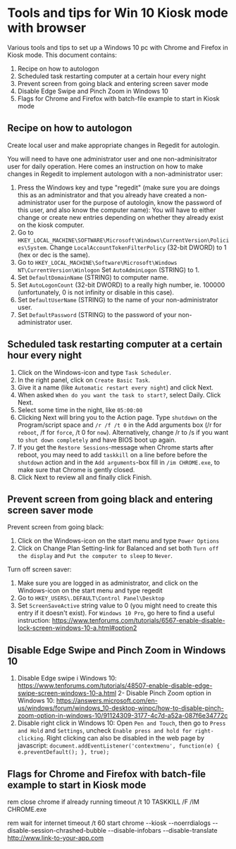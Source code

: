 # Tools and tips for Win 10 Kiosk mode with browser
Various tools and tips to set up a Windows 10 pc with Chrome and Firefox in Kiosk mode.
This document contains:
1. Recipe on how to autologon
2. Scheduled task restarting computer at a certain hour every night
3. Prevent screen from going black and entering screen saver mode
4. Disable Edge Swipe and Pinch Zoom in Windows 10
5. Flags for Chrome and Firefox with batch-file example to start in Kiosk mode

## Recipe on how to autologon
Create local user and make appropriate changes in Regedit for autologin.

You will need to have one administrator user and one non-adminisitrator user for daily operation.
Here comes an instruction on how to make changes in Regedit to implement autologon with a non-administrator user:

1. Press the Windows key and type "regedit" (make sure you are doings this as an administrator and that you already have created a non-administrator user for the purpose of autologin, know the password of this user, and also know the computer name):
You will have to either change or create new entries depending on whether they already exist on the kiosk computer.
2. Go to `HKEY_LOCAL_MACHINE\SOFTWARE\Microsoft\Windows\CurrentVersion\Policies\System`.
Change `LocalAccountTokenFilterPolicy` (32-bit DWORD) to 1 (hex or dec is the same).
3. Go to `HKEY_LOCAL_MACHINE\Software\Microsoft\Windows NT\CurrentVersion\Winlogon`
Set `AutoAdminLogon` (STRING) to 1.
4. Set `DefaultDomainName` (STRING) to computer name.
5. Set `AutoLogonCount` (32-bit DWORD) to a really high number, ie. 100000 (unfortunately, 0 is not infinity or disable in this case).
6. Set `DefaultUserName` (STRING) to the name of your non-administrator user.
7. Set `DefaultPassword` (STRING) to the password of your non-administrator user. 

## Scheduled task restarting computer at a certain hour every night
1.	Click on the Windows-icon and type `Task Scheduler`.
2.	In the right panel, click on `Create Basic Task`.
3.	Give it a name (like `Automatic restart every night`) and click Next.
4.	When asked `When do you want the task to start?`, select Daily. Click Next.
5.	Select some time in the night, like `05:00:00`
6.	Clicking Next will bring you to the Action page. Type `shutdown` on the Program/script space and `/r /f /t 0` in the Add arguments box (/r for `reboot`, /f for `force`, /t 0 for `now`). Alternatively, change /r to /s if you want to `shut down completely` and have BIOS boot up again.
7.  If you get the `Restore Sessions`-message when Chrome starts after reboot, you may need to add `taskkill` on a line before before the `shutdown` action and in the `Add arguments`-box fill in `/im CHROME.exe`, to make sure that Chrome is gently closed. 
8.	Click Next to review all and finally click Finish.

## Prevent screen from going black and entering screen saver mode
Prevent screen from going black:
1. Click on the Windows-icon on the start menu and type `Power Options`
2. Click on Change Plan Setting-link for Balanced and set both `Turn off the display` and `Put the computer to sleep` to `Never`.

Turn off screen saver:
1. Make sure you are logged in as administrator, and click on the Windows-icon on the start menu and type regedit
2. Go to `HKEY_USERS\.DEFAULT\Control Panel\Desktop`
3. Set `ScreenSaveActive` string value to 0 (you might need to create this entry if it doesn't exist). 
For `Windows 10 Pro`, go here to find a useful instruction: https://www.tenforums.com/tutorials/6567-enable-disable-lock-screen-windows-10-a.html#option2

## Disable Edge Swipe and Pinch Zoom in Windows 10
1. Disable Edge swipe i Windows 10: https://www.tenforums.com/tutorials/48507-enable-disable-edge-swipe-screen-windows-10-a.html
2- Disable Pinch Zoom option in Windows 10: https://answers.microsoft.com/en-us/windows/forum/windows_10-desktop-winpc/how-to-disable-pinch-zoom-option-in-windows-10/91124309-3177-4c7d-a52a-087f6e34772c
3. Disable right click in Windows 10: Open `Pen and Touch`, then go to `Press and Hold` and `Settings`, uncheck `Enable press and hold for right-clicking`. 
Right clicking can also be disabled in the web page by javascript:
`document.addEventListener('contextmenu', function(e) { e.preventDefault(); }, true);` 

## Flags for Chrome and Firefox with batch-file example to start in Kiosk mode

rem close chrome if already running
timeout /t 10
TASKKILL /F /IM CHROME.exe

rem wait for internet
timeout /t 60
start chrome --kiosk --noerrdialogs --disable-session-chrashed-bubble --disable-infobars --disable-translate http://www.link-to-your-app.com

